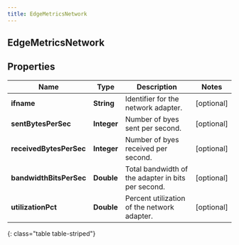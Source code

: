```yaml
---
title: EdgeMetricsNetwork
---
```

## EdgeMetricsNetwork


## Properties

| Name | Type | Description | Notes |
| ------------ | ------------- | ------------- | ------------- |
| **ifname** | <!----><!---->**String**<!----> | Identifier for the network adapter. |  [optional] |
| **sentBytesPerSec** | <!----><!---->**Integer**<!----> | Number of byes sent per second. |  [optional] |
| **receivedBytesPerSec** | <!----><!---->**Integer**<!----> | Number of byes received per second. |  [optional] |
| **bandwidthBitsPerSec** | <!----><!---->**Double**<!----> | Total bandwidth of the adapter in bits per second. |  [optional] |
| **utilizationPct** | <!----><!---->**Double**<!----> | Percent utilization of the network adapter. |  [optional] |
{: class="table table-striped"}



